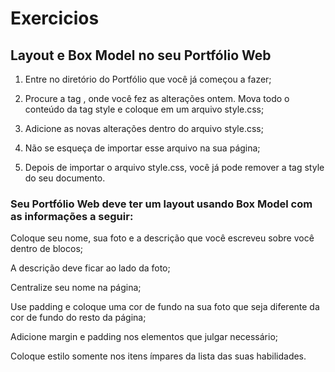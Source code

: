 # Exercicios

## Layout e Box Model no seu Portfólio Web

1. Entre no diretório do Portfólio que você já começou a fazer;

2. Procure a tag <style></style>, onde você fez as alterações ontem. Mova todo o conteúdo da tag style e coloque em um arquivo style.css;

3. Adicione as novas alterações dentro do arquivo style.css;

4. Não se esqueça de importar esse arquivo na sua página;

5. Depois de importar o arquivo style.css, você já pode remover a tag style do seu documento.

### Seu Portfólio Web deve ter um layout usando Box Model com as informações a seguir:

Coloque seu nome, sua foto e a descrição que você escreveu sobre você dentro de blocos;

A descrição deve ficar ao lado da foto;

Centralize seu nome na página;

Use padding e coloque uma cor de fundo na sua foto que seja diferente da cor de fundo do resto da página;

Adicione margin e padding nos elementos que julgar necessário;

Coloque estilo somente nos itens ímpares da lista das suas habilidades.